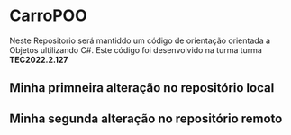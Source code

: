 # CarroPOO
Neste Repositorio será mantiddo um código de orientação orientada a Objetos ultilizando C#. Este código foi desenvolvido na turma turma **TEC2022.2.127**



## Minha primneira alteração no repositório local

## Minha segunda alteração no repositório remoto
